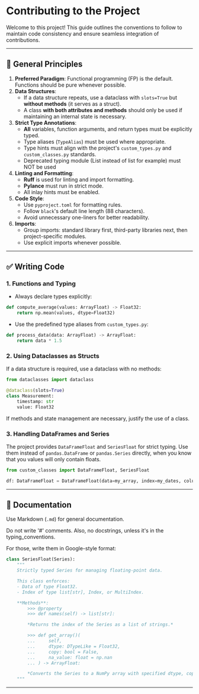 # Contributing to the Project

Welcome to this project! This guide outlines the conventions to follow to maintain code consistency and ensure seamless integration of contributions.

---

## 📌 General Principles

1. **Preferred Paradigm**: Functional programming (FP) is the default. Functions should be pure whenever possible.
2. **Data Structures**:  
   - If a data structure repeats, use a dataclass with `slots=True` but **without methods** (it serves as a struct).
   - A class **with both attributes and methods** should only be used if maintaining an internal state is necessary.
3. **Strict Type Annotations**:  
   - **All** variables, function arguments, and return types must be explicitly typed.
   - Type aliases (`TypeAlias`) must be used where appropriate.
   - Type hints must align with the project's `custom_types.py` and `custom_classes.py` standards.
   - Deprecated typing module (List instead of list for example) must NOT be used
4. **Linting and Formatting**:  
   - **Ruff** is used for linting and import formatting.
   - **Pylance** must run in strict mode.
   - All inlay hints must be enabled.
5. **Code Style**:  
   - Use `pyproject.toml` for formatting rules.
   - Follow `black`'s default line length (88 characters).
   - Avoid unnecessary one-liners for better readability.
6. **Imports**:  
   - Group imports: standard library first, third-party libraries next, then project-specific modules.
   - Use explicit imports whenever possible.

---

## ✅ Writing Code

### 1. Functions and Typing

- Always declare types explicitly:

```python
def compute_average(values: ArrayFloat) -> Float32:
    return np.mean(values, dtype=Float32)
```

- Use the predefined type aliases from `custom_types.py`:

```python
def process_data(data: ArrayFloat) -> ArrayFloat:
    return data * 1.5
```

### 2. Using Dataclasses as Structs

If a data structure is required, use a dataclass with no methods:

```python
from dataclasses import dataclass

@dataclass(slots=True)
class Measurement:
    timestamp: str
    value: Float32
```

If methods and state management are necessary, justify the use of a class.

### 3. Handling DataFrames and Series

The project provides `DataFrameFloat` and `SeriesFloat` for strict typing. Use them instead of `pandas.DataFrame` or `pandas.Series` directly, when you know that you values will only contain floats.

```python
from custom_classes import DataFrameFloat, SeriesFloat

df: DataFrameFloat = DataFrameFloat(data=my_array, index=my_dates, columns=my_labels)
```

---

## 📝 Documentation

Use Markdown (`.md`) for general documentation.

Do not write '#' comments.
Also, no docstrings, unless it's in the typing_conventions.

For those, write them in Google-style format:

```python
class SeriesFloat(Series):
    """
    Strictly typed Series for managing floating-point data.

    This class enforces:
    - Data of type Float32.
    - Index of type list[str], Index, or MultiIndex.

    **Methods**:
        >>> @property
        >>> def names(self) -> list[str]:

        *Returns the index of the Series as a list of strings.*

        >>> def get_array()(
        ...     self,
        ...     dtype: DTypeLike = Float32,
        ...     copy: bool = False,
        ...     na_value: float = np.nan
        ... ) -> ArrayFloat:

        *Converts the Series to a NumPy array with specified dtype, copy, and NA value.*
    """

```

---